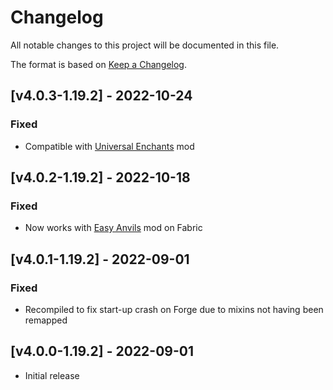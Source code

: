 # Changelog
All notable changes to this project will be documented in this file.

The format is based on [Keep a Changelog].

## [v4.0.3-1.19.2] - 2022-10-24
### Fixed
- Compatible with [Universal Enchants] mod

## [v4.0.2-1.19.2] - 2022-10-18
### Fixed
- Now works with [Easy Anvils] mod on Fabric

## [v4.0.1-1.19.2] - 2022-09-01
### Fixed
- Recompiled to fix start-up crash on Forge due to mixins not having been remapped

## [v4.0.0-1.19.2] - 2022-09-01
- Initial release

[Keep a Changelog]: https://keepachangelog.com/en/1.0.0/
[Easy Anvils]: https://www.curseforge.com/minecraft/mc-mods/easy-anvils
[Universal Enchants]: https://www.curseforge.com/minecraft/mc-mods/universal-enchants-forge
